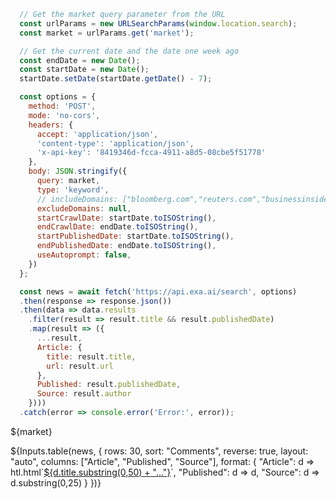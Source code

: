 ```js
  // Get the market query parameter from the URL
  const urlParams = new URLSearchParams(window.location.search);
  const market = urlParams.get('market');

  // Get the current date and the date one week ago
  const endDate = new Date();
  const startDate = new Date();
  startDate.setDate(startDate.getDate() - 7);

  const options = {
    method: 'POST',
    mode: 'no-cors',
    headers: {
      accept: 'application/json',
      'content-type': 'application/json',
      'x-api-key': '8419346d-fcca-4911-a8d5-08cbe5f51778'
    },
    body: JSON.stringify({
      query: market,
      type: 'keyword',
      // includeDomains: ["bloomberg.com","reuters.com","businessinsider.com","ft.com", "nyt.com", "npr.org", "politico.com","wsj.com","cnbc.com","forbes.com","marketwatch.com", "seekingalpha.com", "twitter.com", "x.com"],
      excludeDomains: null,
      startCrawlDate: startDate.toISOString(),
      endCrawlDate: endDate.toISOString(),
      startPublishedDate: startDate.toISOString(),
      endPublishedDate: endDate.toISOString(),
      useAutoprompt: false,
    })
  };

  const news = await fetch('https://api.exa.ai/search', options)
  .then(response => response.json())
  .then(data => data.results
    .filter(result => result.title && result.publishedDate)
    .map(result => ({
      ...result,
      Article: {
        title: result.title,
        url: result.url
      },
      Published: result.publishedDate,
      Source: result.author
    })))
  .catch(error => console.error('Error:', error));
```

<div>
  <p>${market}</p>
  <div>
      ${Inputs.table(news, {
      rows: 30, 
      sort: "Comments", 
      reverse: true,
      layout: "auto",
      columns: ["Article", "Published", "Source"],
      format: {
        "Article": d => htl.html`<a href="${d.url}" target="_blank">${d.title.substring(0,50) + "..."}</a>`,
        "Published": d => d,
        "Source": d => d.substring(0,25)
      }
    })}
  </div>
</div>